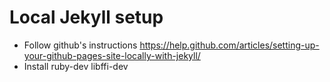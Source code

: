 # Local Jekyll setup
* Follow github's instructions https://help.github.com/articles/setting-up-your-github-pages-site-locally-with-jekyll/
* Install ruby-dev libffi-dev 
